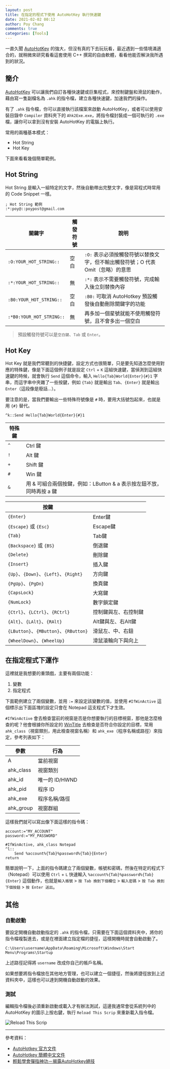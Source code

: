 ```yaml
---
layout: post
title: 在指定的程式下使用 AutoHotKey 執行快速鍵
date: 2021-02-02 00:12
author: Poy Chang
comments: true
categories: [Tools]
---
```


一直久聞 [AutoHotKey](https://www.autohotkey.com/) 的強大，但沒有真的下去玩玩看，最近遇到一些情境滿適合的，就稍微來研究看看這套使用 C++ 撰寫的自由軟體，看看他能否解決我所遇到的狀況。

## 簡介

[AutoHotKey](https://www.autohotkey.com/) 可以讓我們自訂各種快速鍵或巨集程式，來控制鍵盤和滑鼠的動作，藉由寫一隻副檔名為 `.ahk` 的指令檔，建立各種快速鍵，加速我們的操作。

有了 `.ahk` 指令檔，你可以直接執行該檔案來啟動 AutoHotKey，或者可以使用安裝目錄中 `Compiler` 資料夾下的 `Ahk2Exe.exe`，將指令檔封裝成一個可執行的 `.exe` 檔，讓你可以拿到沒有安裝 AutoHotKey 的電腦上執行。

常用的兩種基本模式：

- Hot String
- Hot Key

下面來看看幾個簡單範例。

## Hot String

Hot String 是輸入一組特定的文字，然後自動帶出完整文字，像是寫程式時常用的 Code Snippet 一樣。

```ahk
; Hot String 範例
:*:poy@::poypost@gmail.com
```

| 關鍵字                   | 觸發符號 | 說明                                                                            |
| ------------------------ | -------- | ------------------------------------------------------------------------------- |
| `:O:YOUR_HOT_STRING::`   | 空白     | `:O:` 表示必須按觸發符號以替換文字，但不輸出觸發符號；O 代表 Omit（忽略）的意思 |
| `:*:YOUR_HOT_STRING::`   | 無       | `:*:` 表示不需要觸發符號，完成輸入後立刻替換內容                                |
| `:B0:YOUR_HOT_STRING::`  | 空白     | `:B0:` 可取消 AutoHotkey 預設觸發後自動刪除關鍵字的功能                         |
| `:*B0:YOUR_HOT_STRING::` | 無       | 再多加一個星號就能不使用觸發符號，且不會多出一個空白                            |

>預設觸發符號可以是`空白鍵`、`Tab` 或 `Enter`。

## Hot Key

Hot Key 就是我們常聽到的快捷鍵，設定方式也很簡單，只是要先知道怎麼使用對應的特殊鍵，像是下面這個例子就是設定 `Ctrl` + `K` 這組快速鍵，當偵測到這組快速鍵的時候，就會執行 `Send` 這個命令，輸入 `Hello{Tab}World{Enter}{#}1` 字串，而這字串中夾雜了一些按鍵，例如 `{Tab}` 就是輸出 `Tab`、`{Enter}` 就是輸出 `Enter`（這段像是廢話...）。

要注意的是，當我們要輸出一些特殊符號像是 `#` 時，要用大括號包起來，也就是用 `{#}` 替代。

```ahk
^k::Send Hello{Tab}World{Enter}{#}1
```

| 特殊鍵 |                                                                      |
| ------ | -------------------------------------------------------------------- |
| `^`    | Ctrl 鍵                                                              |
| `!`    | Alt 鍵                                                               |
| `+`    | Shift 鍵                                                             |
| `#`    | Win 鍵                                                               |
| `&`    | 用 & 可組合兩個按鍵，例如：LButton & a 表示按左鈕不放，同時再按 a 鍵 |

| 按鍵                                  |                      |
| ------------------------------------- | -------------------- |
| `{Enter}`                             | Enter鍵              |
| `{Escape}` 或 `{Esc}`                 | Escape鍵             |
| `{Tab}`                               | Tab鍵                |
| `{Backspace}` 或 `{BS}`               | 倒退鍵               |
| `{Delete}`                            | 刪除鍵               |
| `{Insert}`                            | 插入鍵               |
| `{Up}`、`{Down}`、`{Left}`、`{Right}` | 方向鍵               |
| `{PgUp}`、`{PgDn}`                    | 換頁鍵               |
| `{CapsLock}`                          | 大寫鍵               |
| `{NumLock}`                           | 數字鎖定鍵           |
| `{Ctrl}`、`{LCtrl}`、`{RCtrl}`        | 控制鍵與左、右控制鍵 |
| `{Alt}`、`{LAlt}`、`{RAlt}`           | Alt鍵與左、右Alt鍵   |
| `{LButton}`、`{MButton}`、`{RButton}` | 滑鼠左、中、右鈕     |
| `{WheelDown}`、`{WheelUp}`            | 滑鼠滾輪向下與向上   |

## 在指定程式下運作

這裡就是我想要的重頭戲，主要有兩個功能：

1. 變數
2. 指定程式

下面範例建立了兩個變數，並用 `:=` 來設定該變數的值，並使用 `#IfWinActive` 這個標示出下面區塊的設定只會在 Notepad 這支程式下才生效。

`#IfWinActive` 會去檢查當前的視窗是否是你想要執行的目標視窗，那他是怎麼檢查的呢？他會根據你所設定的 [WinTitle](https://wyagd001.github.io/zh-cn/docs/misc/WinTitle.htm) 去檢查是否符合你設定的目標，常用 `ahk_class`（視窗類別，用此檢查視窗名稱）和 `ahk_exe`（程序名稱或路徑）來指定，參考列表如下：

| 參數      | 行為           |
| --------- | -------------- |
| A         | 當前視窗       |
| ahk_class | 視窗類別       |
| ahk_id    | 唯一的 ID/HWND |
| ahk_pid   | 程序 ID        |
| ahk_exe   | 程序名稱/路徑  |
| ahk_group | 視窗群組       |

這樣我們就可以寫出像下面這樣的指令碼：

```ahk
account:="MY_ACCOUNT"
password:="MY_PASSWORD"

#IfWinActive, ahk_class Notepad
^l::
    Send %account%{Tab}%password%{Tab}{Enter}
return
```

簡單說明一下，上面的指令碼建立了兩個變數，帳號和密碼，然後在特定的程式下（Notepad）可以使用 `Ctrl` + `L` 快速輸入 `%account%{Tab}%password%{Tab}{Enter}` 這個動作，也就是`輸入帳號` > `按 Tab 換到下個欄位` > `輸入密碼` > `按 Tab 換到下個按鈕` > `按 Enter 送出`。

## 其他

### 自動啟動

要設定開機自動啟動指定的 `.ahk` 的指令檔，只需要在下面這個資料夾中，將你的指令檔複製進去，或是在裡面建立指定檔的捷徑，這樣開機時就會自動啟動了。

`C:\Users\username\AppData\Roaming\Microsoft\Windows\Start Menu\Programs\Startup`

上述路徑記得將 `username` 改成你自己的帳戶名稱。

如果想要將指令檔放在其他地方管理，也可以建立一個捷徑，然後將捷徑放到上述資料夾中，這樣也可以達到開機自動啟動的效果。

### 測試

編輯指令檔後必須重新啟動或載入才有辦法測試，這邊我通常會從系統列中的 AutoHotKey 的圖示上按右鍵，執行 `Reload This Scrip` 來重新載入指令檔。

![Reload This Scrip](https://i.imgur.com/X6TuKAx.png)

----------

參考資料：

* [AutoHotkey 官方文件](https://www.autohotkey.com/docs/AutoHotkey.htm)
* [AutoHotkey 簡體中文文件](https://wyagd001.github.io/zh-cn/docs/AutoHotkey.htm)
* [輕鬆學會彈指神功－揭露AutoHotkey絕技](http://jdev.tw/blog/734/autohotkey-introduction-chinese)
